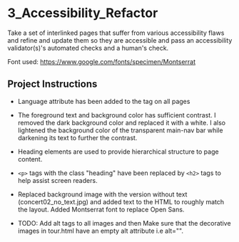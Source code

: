 # 3_Accessibility_Refactor

Take a set of interlinked pages that suffer from various accessibility flaws and refine and update them so they are accessible and pass an accessibility validator(s)'s automated checks and a human's check.

Font used: <https://www.google.com/fonts/specimen/Montserrat>

## Project Instructions

- Language attribute has been added to the tag on all pages

- The foreground text and background color has sufficient contrast. I removed the dark background color and replaced it with a white. I also lightened the background color of the transparent main-nav bar while darkening its text to further the contrast.

- Heading elements are used to provide hierarchical structure to page content.

- `<p>` tags with the class "heading" have been replaced by `<h2>` tags to help assist screen readers.

- Replaced background image with the version without text (concert02_no_text.jpg) and added text to the HTML to roughly match the layout. Added Montserrat font to replace Open Sans.

- TODO: Add alt tags to all images and then Make sure that the decorative images in tour.html have an empty alt attribute i.e alt="".
